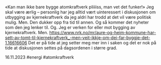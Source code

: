 «Kan man ikke bare bygge atomkraftverk pliiiiss, man vet det funker!»
Jeg skal være ærlig – personlig har jeg alltid vært uinteressert i diskusjonen om utbygging av kjernekraftverk da jeg aldri har trodd at det vil være politisk mulig. Men.
Den dukker opp fra tid til annen. Og så kommer det nyheter som den jeg lenker til. Og. Jeg er verken for eller mot bygging av kjernekraftverk. Men.
https://www.nrk.no/mr/aure-og-heim-kommune-har-sett-av-tomt-til-kjernekraftverk_-men-veit-ikkje-om-dei-far-byggje-det-1.16616606
Det er på tide at jeg setter meg mer inn i saken og det er nok på tide at diskusjonen settes på dagsordenen i større grad.

16.11.2023
#energi #atomkraftverk